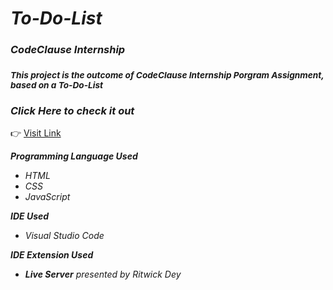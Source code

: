 # *To-Do-List*

### *CodeClause Internship*
### <sub>*This project is the outcome of CodeClause Internship Porgram Assignment, based on a To-Do-List*</sub>

### *Click Here to check it out*
👉  [Visit Link](https://sarkartanmoy04.github.io/CodeClauseInternship_To-Do-List/)

 ***Programming Language Used***
 + *HTML*
 + *CSS*
 + *JavaScript*


***IDE Used***
- *Visual Studio Code*


***IDE Extension Used***
+ ***Live Server** presented by Ritwick Dey*
